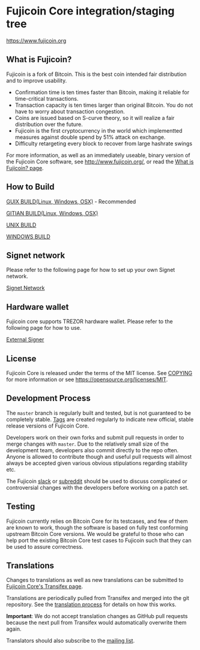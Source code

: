 Fujicoin Core integration/staging tree
=====================================

https://www.fujicoin.org

What is Fujicoin?
----------------

Fujicoin is a fork of Bitcoin. This is the best coin intended fair distribution and to improve usability.

 - Confirmation time is ten times faster than Bitcoin, making it reliable for time-critical transactions.
 - Transaction capacity is ten times larger than original Bitcoin. You do not have to worry about transaction congestion.
 - Coins are issued based on S-curve theory, so it will realize a fair distribution over the future.
 - Fujicoin is the first cryptocurrency in the world which implementted measures against double spend by 51% attack on exchange.
 - Difficulty retargeting every block to recover from large hashrate swings


For more information, as well as an immediately useable, binary version of
the Fujicoin Core software, see http://www.fujicoin.org/, or read the
[What is Fujicoin? page](http://www.fujicoin.org/what-is-fujicoin.php).

How to Build
------------

[GUIX BUILD(Linux, Windows, OSX)](./contrib/guix/README.md) - Recommended

[GITIAN BUILD(Linux, Windows, OSX)](./doc/gitian-building.md)

[UNIX BUILD](./doc/build-unix.md)

[WINDOWS BUILD](./doc/build-windows.md)

Signet network
--------------
Please refer to the following page for how to set up your own Signet network.

[Signet Network](./doc/signet.md)

Hardware wallet
---------------

Fujicoin core supports TREZOR hardware wallet. Please refer to the following page for how to use.

[External Signer](./doc/external-signer.md)

License
-------

Fujicoin Core is released under the terms of the MIT license. See [COPYING](COPYING) for more
information or see https://opensource.org/licenses/MIT.

Development Process
-------------------

The `master` branch is regularly built and tested, but is not guaranteed to be
completely stable. [Tags](https://github.com/fujicoin/fujicoin/tags) are created
regularly to indicate new official, stable release versions of Fujicoin Core.

Developers work on their own forks and submit pull requests in order to merge
changes with `master`. Due to the relatively small size of the development team,
developers also commit directly to the repo often. Anyone is allowed to contribute
though and useful pull requests will almost always be accepted given various
obvious stipulations regarding stability etc. 

The Fujicoin [slack](http://slack.fujicoin.org/) or [subreddit](https://reddit.com/r/fujicoin)
should be used to discuss complicated or controversial changes with the developers 
before working on a patch set.

Testing
-------

Fujicoin currently relies on Bitcoin Core for its testcases, and few of them are
known to work, though the software is based on fully test conforming upstream 
Bitcoin Core versions. We would be grateful to those who can help port the existing
Bitcoin Core test cases to Fujicoin such that they can be used to assure correctness.

Translations
------------

Changes to translations as well as new translations can be submitted to
[Fujicoin Core's Transifex page](https://www.transifex.com/bitcoin/bitcoin/).

Translations are periodically pulled from Transifex and merged into the git repository. See the
[translation process](doc/translation_process.md) for details on how this works.

**Important**: We do not accept translation changes as GitHub pull requests because the next
pull from Transifex would automatically overwrite them again.

Translators should also subscribe to the [mailing list](https://groups.google.com/forum/#!forum/bitcoin-translators).
